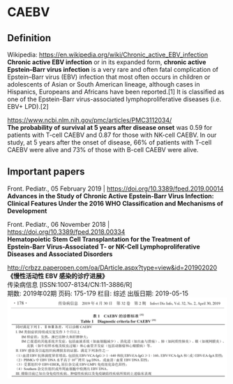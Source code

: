 ﻿# CAEBV


## Definition
 
Wikipedia: https://en.wikipedia.org/wiki/Chronic_active_EBV_infection     
**Chronic active EBV infection** or in its expanded form, **chronic active Epstein–Barr virus infection** is a very rare and often fatal complication of Epstein–Barr virus (EBV) infection that most often occurs in children or adolescents of Asian or South American lineage, although cases in Hispanics, Europeans and Africans have been reported.[1] It is classified as one of the Epstein-Barr virus-associated lymphoproliferative diseases (i.e. EBV+ LPD).[2]    

https://www.ncbi.nlm.nih.gov/pmc/articles/PMC3112034/     
**The probability of survival at 5 years after disease onset** was 0.59 for patients with T-cell CAEBV and 0.87 for those with NK-cell CAEBV. In our study, at 5 years after the onset of disease, 66% of patients with T-cell CAEBV were alive and 73% of those with B-cell CAEBV were alive.


## Important papers

Front. Pediatr., 05 February 2019 | https://doi.org/10.3389/fped.2019.00014  
**Advances in the Study of Chronic Active Epstein-Barr Virus Infection:     
Clinical Features Under the 2016 WHO Classification and Mechanisms of Development**

Front. Pediatr., 06 November 2018 | https://doi.org/10.3389/fped.2018.00334  
**Hematopoietic Stem Cell Transplantation for the Treatment of     
Epstein-Barr Virus-Associated T- or NK-Cell Lymphoproliferative Diseases and Associated Disorders**


http://crbzz.paperopen.com/oa/DArticle.aspx?type=view&id=201902020    
**《慢性活动性 EBV 感染的诊疗进展》**    
传染病信息 [ISSN:1007-8134/CN:11-3886/R]     
期数: 2019年02期 页码: 175-179 栏目: 综述 出版日期: 2019-05-15       
<img src="https://github.com/Nov05/CAEBV/blob/master/images/2020-05-31%2019_04_09-Microsoft%20Edge.png?raw=true">
